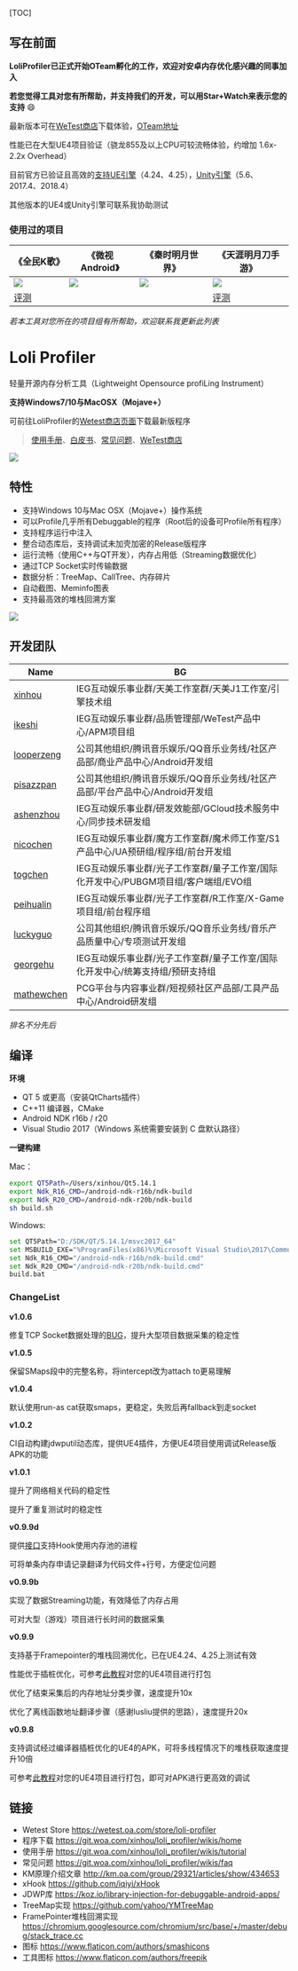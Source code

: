 [TOC]

## 写在前面

**LoliProfiler已正式开始OTeam孵化的工作，欢迎对安卓内存优化感兴趣的同事加入**

**若您觉得工具对您有所帮助，并支持我们的开发，可以用Star+Watch来表示您的支持** :smile: 

最新版本可在[WeTest商店](https://wetest.oa.com/store/loli-profiler)下载体验，[OTeam地址](https://techmap.oa.com/oteam/8618)

性能已在大型UE4项目验证（骁龙855及以上CPU可较流畅体验，约增加 1.6x-2.2x Overhead）

目前官方已验证且高效的[支持UE引擎](https://git.woa.com/xinhou/loli_profiler/wikis/tutorial/ue4-integration)（4.24、4.25），[Unity引擎](https://git.woa.com/xinhou/loli_profiler/wikis/tutorial/unity-integration)（5.6、2017.4、2018.4）

其他版本的UE4或Unity引擎可联系我协助测试

### 使用过的项目

| 《全民K歌》                       | 《微视Android》                   | 《秦时明月世界》              | 《天涯明月刀手游》                            |
| --------------------------------- | --------------------------------- | ----------------------------- | --------------------------------------------- |
| ![](res/icons/karaoke.png)        | ![](res/icons/weishi_android.png) | ![](res/icons/qsmy_world.png) | ![](res/icons/tiandao_mobile.jpg)             |
| [评测](http://mk.oa.com/note/686) |                                   |                               | [评测](http://mk.oa.com/note/676) |

*若本工具对您所在的项目组有所帮助，欢迎联系我更新此列表*

# Loli Profiler

轻量开源内存分析工具（Lightweight Opensource profiLing Instrument）

**支持Windows7/10与MacOSX（Mojave+）**

可前往LoliProfiler的[Wetest商店页面](https://wetest.oa.com/store/loli-profiler)下载最新版程序

> [使用手册](https://git.woa.com/xinhou/loli_profiler/wikis/tutorial)、[白皮书](https://git.woa.com/xinhou/loli_profiler/wikis/home)、[常见问题](https://git.woa.com/xinhou/loli_profiler/wikis/faq)、[WeTest商店](https://wetest.oa.com/store/loli-profiler)

![](res/images/treemap.gif)

## 特性

- 支持Windows 10与Mac OSX（Mojave+）操作系统
- 可以Profile几乎所有Debuggable的程序（Root后的设备可Profile所有程序）
- 支持程序运行中注入
- 整合动态库后，支持调试未加壳加密的Release版程序
- 运行流畅（使用C++与QT开发），内存占用低（Streaming数据优化）
- 通过TCP Socket实时传输数据
- 数据分析：TreeMap、CallTree、内存碎片
- 自动截图、Meminfo图表
- 支持最高效的堆栈回溯方案

![](res/images/screenshot.gif)

## 开发团队

| Name                                                | BG                                                           |
| --------------------------------------------------- | ------------------------------------------------------------ |
| [xinhou](https://git.woa.com/u/xinhou)          | IEG互动娱乐事业群/天美工作室群/天美J1工作室/引擎技术组  |
| [ikeshi](https://git.woa.com/u/ikeshi)          | IEG互动娱乐事业群/品质管理部/WeTest产品中心/APM项目组        |
| [looperzeng ](https://git.woa.com/u/looperzeng) | 公司其他组织/腾讯音乐娱乐/QQ音乐业务线/社区产品部/商业产品中心/Android开发组 |
| [pisazzpan](https://git.woa.com/u/pisazzpan)    | 公司其他组织/腾讯音乐娱乐/QQ音乐业务线/社区产品部/平台产品中心/Android开发组 |
| [ashenzhou](https://git.woa.com/u/ashenzhou)    | IEG互动娱乐事业群/研发效能部/GCloud技术服务中心/同步技术研发组 |
| [nicochen](https://git.woa.com/u/nicochen)      | IEG互动娱乐事业群/魔方工作室群/魔术师工作室/S1产品中心/UA预研组/程序组/前台开发组 |
| [togchen](https://git.woa.com/u/togchen)        | IEG互动娱乐事业群/光子工作室群/量子工作室/国际化开发中心/PUBGM项目组/客户端组/EVO组  |
| [peihualin](https://git.woa.com/u/peihualin)    | IEG互动娱乐事业群/光子工作室群/R工作室/X-Game项目组/前台程序组 |
| [luckyguo](https://git.woa.com/u/luckyguo)      | 公司其他组织/腾讯音乐娱乐/QQ音乐业务线/音乐产品质量中心/专项测试开发组 |
| [georgehu](https://git.woa.com/georgehu)        | IEG互动娱乐事业群/光子工作室群/量子工作室/国际化开发中心/统筹支持组/预研支持组 |
| [mathewchen](https://git.woa.com/u/mathewchen)      | PCG平台与内容事业群/短视频社区产品部/工具产品中心/Android研发组  |

*排名不分先后*

## 编译

**环境**

* QT 5 或更高（安装QtCharts插件）
* C++11 编译器，CMake
* Android NDK r16b / r20
* Visual Studio 2017（Windows 系统需要安装到 C 盘默认路径）

**一键构建**

Mac：

```bash
export QT5Path=/Users/xinhou/Qt5.14.1
export Ndk_R16_CMD=/android-ndk-r16b/ndk-build
export Ndk_R20_CMD=/android-ndk-r20b/ndk-build
sh build.sh
```

Windows:

```bash
set QT5Path="D:/SDK/QT/5.14.1/msvc2017_64"
set MSBUILD_EXE="%ProgramFiles(x86)%\Microsoft Visual Studio\2017\Community\MSBuild\15.0\Bin\MSBuild.exe"
set Ndk_R16_CMD="/android-ndk-r16b/ndk-build.cmd"
set Ndk_R20_CMD="/android-ndk-r20b/ndk-build.cmd"
build.bat
```

### ChangeList

**v1.0.6**

修复TCP Socket数据处理的[BUG](#90)，提升大型项目数据采集的稳定性

**v1.0.5**

保留SMaps段中的完整名称，将intercept改为attach to更易理解

**v1.0.4**

默认使用run-as cat获取smaps，更稳定，失败后再fallback到走socket

**v1.0.2**

CI自动构建jdwputil动态库，提供UE4插件，方便UE4项目使用调试Release版APK的功能

**v1.0.1**

提升了网络相关代码的稳定性

提升了重复测试时的稳定性

**v0.9.9d**

提供[接口](https://git.woa.com/xinhou/loli_profiler/wikis/tutorial/hooking-memory-pool)支持Hook使用内存池的进程

可将单条内存申请记录翻译为代码文件+行号，方便定位问题

**v0.9.9b**

实现了数据Streaming功能，有效降低了内存占用

可对大型（游戏）项目进行长时间的数据采集

**v0.9.9**

支持基于Framepointer的堆栈回溯优化，已在UE4.24、4.25上测试有效

性能优于插桩优化，可参考[此教程](https://git.woa.com/xinhou/loli_profiler/wikis/tutorial/ue4-integration#%E5%BC%95%E6%93%8E%E4%BF%AE%E6%94%B9%E6%96%B9%E6%A1%88%E4%B8%80)对您的UE4项目进行打包

优化了结束采集后的内存地址分类步骤，速度提升10x

优化了离线函数地址翻译步骤（感谢lusliu提供的思路），速度提升20x

**v0.9.8**

支持调试经过编译器插桩优化的UE4的APK，可将多线程情况下的堆栈获取速度提升10倍

可参考[此教程](https://git.woa.com/xinhou/loli_profiler/wikis/tutorial/ue4-integration)对您的UE4项目进行打包，即可对APK进行更高效的调试

## 链接

* Wetest Store https://wetest.oa.com/store/loli-profiler
* 程序下载 https://git.woa.com/xinhou/loli_profiler/wikis/home
* 使用手册 https://git.woa.com/xinhou/loli_profiler/wikis/tutorial
* 常见问题 https://git.woa.com/xinhou/loli_profiler/wikis/faq
* KM原理介绍文章 http://km.oa.com/group/29321/articles/show/434653
* xHook https://github.com/iqiyi/xHook
* JDWP库 https://koz.io/library-injection-for-debuggable-android-apps/
* TreeMap实现 https://github.com/yahoo/YMTreeMap
* FramePointer堆栈回溯实现 https://chromium.googlesource.com/chromium/src/base/+/master/debug/stack_trace.cc
* 图标 https://www.flaticon.com/authors/smashicons
* 工具图标 https://www.flaticon.com/authors/freepik
